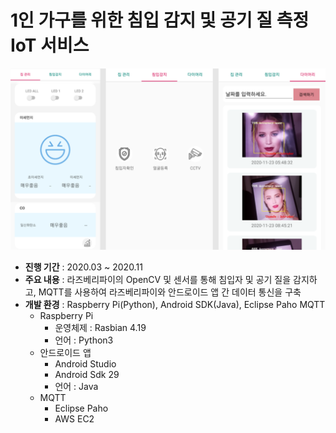 # 1인 가구를 위한 침입 감지 및 공기 질 측정 IoT 서비스

![homekeeper](https://github.com/bnminji/HomeKeeper-Iot-Grad/blob/fb48ed1573592f2067cb81cca780595700e18ea2/img/homekeeper.PNG)
- **진행 기간** : 2020.03 ~ 2020.11
- **주요 내용** : 라즈베리파이의 OpenCV 및 센서를 통해 침입자 및 공기 질을 감지하고, MQTT를 사용하여 라즈베리파이와 안드로이드 앱 간 데이터 통신을 구축
- **개발 환경** : Raspberry Pi(Python), Android SDK(Java), Eclipse Paho MQTT
  - Raspberry Pi
    - 운영체제 : Rasbian 4.19
    - 언어 : Python3
  - 안드로이드 앱
    - Android Studio
    - Android Sdk 29
    - 언어 : Java 
  - MQTT
    - Eclipse Paho
    - AWS EC2
